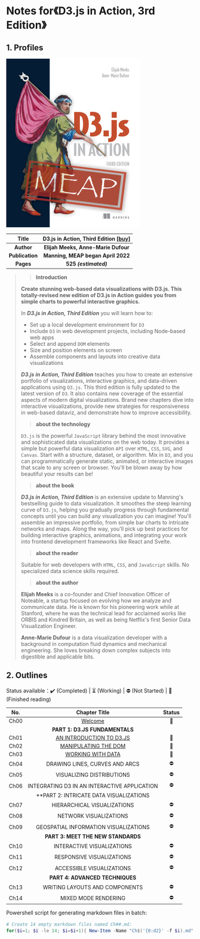 # Notes for《D3.js in Action, 3rd Edition》



## 1. Profiles

![D3.js in Action 3rd Edition](assets/cover.png)

|    **Title**    | **D3.js in Action, Third Edition** [[buy](https://www.manning.com/books/d3js-in-action-third-edition)] |
| :-------------: | :----------------------------------------------------------: |
|   **Author**    |             **Elijah Meeks, Anne-Marie Dufour**              |
| **Publication** |              **Manning, MEAP began April 2022**              |
|    **Pages**    |                    **525 *(estimated)***                     |

> > **Introduction**
>
> **Create stunning web-based data visualizations with D3.js. This totally-revised new edition of D3.js in Action guides you from simple charts to powerful interactive graphics.**
>
> In ***D3.js in Action, Third Edition*** you will learn how to:
>
> - Set up a local development environment for `D3`
> - Include `D3` in web development projects, including Node-based web apps
> - Select and append `DOM` elements
> - Size and position elements on screen
> - Assemble components and layouts into creative data visualizations
>
>***D3.js in Action, Third Edition*** teaches you how to create an extensive portfolio of visualizations, interactive graphics, and data-driven applications using `D3.js`. This third edition is fully updated to the latest version of `D3`. It also contains new coverage of the essential aspects of modern digital visualizations. Brand new chapters dive into interactive visualizations, provide new strategies for responsiveness in web-based dataviz, and demonstrate how to improve accessibility.
> 
>> **about the technology**
> 
>`D3.js` is the powerful `JavaScript` library behind the most innovative and sophisticated data visualizations on the web today. It provides a simple but powerful data visualization `API` over `HTML`, `CSS`, `SVG`, and `Canvas`. Start with a structure, dataset, or algorithm. Mix in `D3`, and you can programmatically generate static, animated, or interactive images that scale to any screen or browser. You'll be blown away by how beautiful your results can be!
> 
>> **about the book**
> 
>***D3.js in Action, Third Edition*** is an extensive update to Manning's bestselling guide to data visualization. It smoothes the steep learning curve of `D3.js`, helping you gradually progress through fundamental concepts until you can build any visualization you can imagine! You'll assemble an impressive portfolio, from simple bar charts to intricate networks and maps. Along the way, you'll pick up best practices for building interactive graphics, animations, and integrating your work into frontend development frameworks like React and Svelte.
> 
>> **about the reader**
> 
>Suitable for web developers with `HTML`, `CSS`, and `JavaScript` skills. No specialized data science skills required.
> 
>> **about the author**
> 
>**Elijah Meeks** is a co-founder and Chief Innovation Officer of Noteable, a startup focused on evolving how we analyze and communicate data. He is known for his pioneering work while at Stanford, where he was the technical lead for acclaimed works like ORBIS and Kindred Britain, as well as being Netflix's first Senior Data Visualization Engineer.
> 
>**Anne-Marie Dufour** is a data visualization developer with a background in computation fluid dynamics and mechanical engineering. She loves breaking down complex subjects into digestible and applicable bits.



## 2. Outlines

Status available：:heavy_check_mark: (Completed) | :hourglass_flowing_sand: (Working) | :no_entry: (Not Started) | :orange_book: (Finished reading)

| No.  |                Chapter Title                 |    Status     |
| :--: | :------------------------------------------: | :-----------: |
| Ch00 |             [Welcome](./Ch00.md)             | :orange_book: |
|      |        **PART 1: D3.JS FUNDAMENTALS**        |               |
| Ch01 |    [AN INTRODUCTION TO D3.JS](./Ch01.md)     | :orange_book: |
| Ch02 |      [MANIPULATING THE DOM](./Ch02.md)       | :orange_book: |
| Ch03 |        [WORKING WITH DATA](./Ch03.md)        | :orange_book: |
| Ch04 |        DRAWING LINES, CURVES AND ARCS        |  :no_entry:   |
| Ch05 |          VISUALIZING DISTRIBUTIONS           |  :no_entry:   |
| Ch06 | INTEGRATING D3 IN AN INTERACTIVE APPLICATION |  :no_entry:   |
|      |   **PART 2: INTRICATE DATA VISUALIZATIONS    |               |
| Ch07 |         HIERARCHICAL VISUALIZATIONS          |  :no_entry:   |
| Ch08 |            NETWORK VISUALIZATIONS            |  :no_entry:   |
| Ch09 |    GEOSPATIAL INFORMATION VISUALIZATIONS     |  :no_entry:   |
|      |      **PART 3: MEET THE NEW STANDARDS**      |               |
| Ch10 |          INTERACTIVE VISUALIZATIONS          |  :no_entry:   |
| Ch11 |          RESPONSIVE VISUALIZATIONS           |  :no_entry:   |
| Ch12 |          ACCESSIBLE VISUALIZATIONS           |  :no_entry:   |
|      |       **PART 4: ADVANCED TECHNIQUES**        |               |
| Ch13 |        WRITING LAYOUTS AND COMPONENTS        |  :no_entry:   |
| Ch14 |             MIXED MODE RENDERING             |  :no_entry:   |



Powershell script for generating markdown files in batch:

```powershell
# Create 14 empty markdown files named Ch##.md:
for($i=1; $i -le 14; $i=$i+1){ New-Item -Name "Ch$('{0:d2}' -f $i).md"; }
```

 
